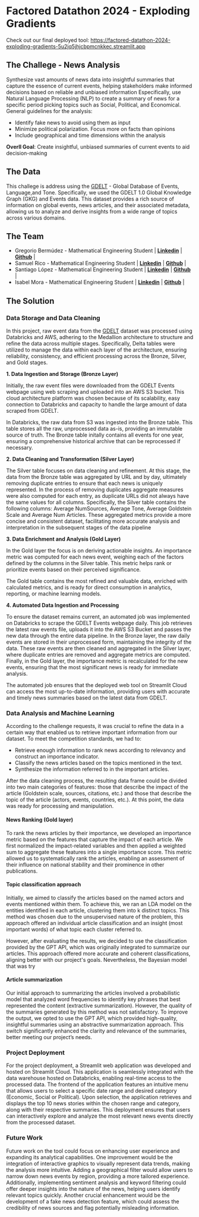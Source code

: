 # Factored Datathon 2024 - Exploding Gradients

Check out our final deployed tool: https://factored-datathon-2024-exploding-gradients-5u2jq5jhjcbpmcnkkec.streamlit.app

## The Challege - News Analysis

Synthesize vast amounts of news data into insightful summaries that capture the essence of current events, helping stakeholders make informed decisions based on reliable and unbiased information Especifically, use Natural Language Processing (NLP) to create a summary of news for a specific period picking topics such as Social, Political, and Economical. General guidelines for the analysis: 

- Identify fake news to avoid using them as input 
- Minimize political polarization. Focus more on facts than opinions
- Include geographical and time dimensions within the analysis 

**Overll Goal**: Create insightful, unbiased summaries of current events to aid decision-making

## The Data

This challege is address using the [GDELT](https://www.gdeltproject.org) - Global Database of Events, Language,and Tone. Specifically, we used the GDELT 1.0 Global Knowledge Graph (GKG) and Events data. This
dataset provides a rich source of information on global events, news articles, and their
associated metadata, allowing us to analyze and derive insights from a wide range of
topics across various domains.

## The Team 

- Gregorio Bermúdez - Mathematical Engineering Student | [**Linkedin**](https://www.linkedin.com/in/gregorio-bermúdez-5a7b3a218/) | [**Github**](https://github.com/GregorioBermudez) |
- Samuel Rico - Mathematical Engineering Student | [**Linkedin**](https://www.linkedin.com/in/samuel-rico/) | [**Github**](https://github.com/sricog) |
- Santiago López - Mathematical Engineering Student | [**Linkedin**](https://www.linkedin.com/in/santiagolopezc/) | [**Github**](https://github.com/Santilopezc) |
- Isabel Mora - Mathematical Engineering Student | [**Linkedin**](https://www.linkedin.com/in/isabel-mora-restrepo-a86031227/) | [**Github**](https://github.com/isabelmorar) |

## The Solution 

### Data Storage and Data Cleaning

In this project, raw event data from the [GDELT](http://data.gdeltproject.org/events/index.html) dataset was processed using Databricks and AWS, adhering to the Medallion architecture to structure and refine the data across multiple stages. Specifically, Delta tables were utilized to manage the data within each layer of the architecture, ensuring reliability, consistency, and efficient processing across the Bronze, Silver, and Gold stages.

**1. Data Ingestion and Storage (Bronze Layer)**

Initially, the raw event files were downloaded from the GDELT Events webpage using web scraping and uploaded into an AWS S3 bucket. This cloud architecture platform was chosen because of its scalability, easy connection to Databricks and capacity to handle the large amount of data scraped from GDELT. 

In Databricks, the raw data from S3 was ingested into the Bronze table. This table stores all the raw, unprocessed data as-is, providing an immutable source of truth. The Bronze table initally contains all events for one year, ensuring a comprehensive historical archive that can be reprocessed if necessary.

**2. Data Cleaning and Transformation (Silver Layer)**

The Silver table focuses on data cleaning and refinement. At this stage, the data from the Bronze table was aggregated by URL and by day, ultimately removing duplicate entries to ensure that each news is uniquely represented. In the process of removing duplicates aggregate measures were also computed for each entry, as duplicate URLs did not always have the same values for all columns. Specifically, the Silver table contains the following columns: Average NumSources, Average Tone, Average Goldstein Scale and Average Num Articles. These aggregated metrics provide a more concise and consistent dataset, facilitating more accurate analysis and interpretation in the subsequent stages of the data pipeline

**3. Data Enrichment and Analysis (Gold Layer)**

In the Gold layer the focus is on deriving actionable insights. An importance metric was computed for each news event, weighing each of the factors defined by the columns in the Silver table. This metric helps rank or prioritize events based on their perceived significance.

The Gold table contains the most refined and valuable data, enriched with calculated metrics, and is ready for direct consumption in analytics, reporting, or machine learning models. 

**4. Automated Data Ingestion and Processing**

To ensure the dataset remains current, an automated job was implemented on Databricks to scrape the GDELT Events webpage daily. This job retrieves the latest raw events file, uploads it into the AWS S3 Bucket and passes the new data through the entire data pipeline. In the Bronze layer, the raw daily events are stored in their unprocessed form, maintaining the integrity of the data. These raw events are then cleaned and aggregated in the Silver layer, where duplicate entries are removed and aggregate metrics are computed. Finally, in the Gold layer, the importance metric is recalculated for the new events, ensuring that the most significant news is ready for immediate analysis.

The automated job ensures that the deployed web tool on Streamlit Cloud can access the most up-to-date information, providing users with accurate and timely news summaries based on the latest data from GDELT.

### Data Analysis and Machine Learning 

According to the challenge requests, it was crucial to refine the data in a certain way that enabled us to retrieve important information from our dataset.  To meet the competition standards, we had to:
  - Retrieve enough information to rank news according to relevancy and construct an importance indicator.
  - Classify the news articles based on the topics mentioned in the text.
  - Synthesize the information referred to in the important articles.

After the data cleaning process, the resulting data frame could be divided into two main categories of features: those that describe the impact of the article (Goldstein scale, sources, citations, etc.) and those that describe the topic of the article (actors, events, countries, etc.). At this point, the data was ready for processing and manipulation.

#### News Ranking (Gold layer)
To rank the news articles by their importance, we developed an importance metric based on the features that capture the impact of each article. We first normalized the impact-related variables and then applied a weighted sum to aggregate these features into a single importance score. This metric allowed us to systematically rank the articles, enabling an assessment of their influence on national stability and their prominence in other publications.

#### Topic classification approach
Initially, we aimed to classify the articles based on the named actors and events mentioned within them. To achieve this, we ran an LDA model on the entities identified in each article, clustering them into k distinct topics. This method was chosen due to the unsupervised nature of the problem, this approach offered an individual article classification and an insight (most important words) of what topic each cluster referred to.

However, after evaluating the results, we decided to use the classification provided by the GPT API, which was originally integrated to summarize our articles. This approach offered more accurate and coherent classifications, aligning better with our project's goals. Nevertheless, the Bayesian model that was try 

#### Article summarization
Our initial approach to summarizing the articles involved a probabilistic model that analyzed word frequencies to identify key phrases that best represented the content (extractive summarization). However, the quality of the summaries generated by this method was not satisfactory. To improve the output, we opted to use the GPT API, which provided high-quality, insightful summaries using an abstractive summarization approach. This switch significantly enhanced the clarity and relevance of the summaries, better meeting our project’s needs.



### Project Deployment

For the project deployment, a Streamlit web application was developed and hosted on Streamlit Cloud. This application is seamlessly integrated with the data warehouse hosted on Databricks, enabling real-time access to the processed data. The frontend of the application features an intuitive menu that allows users to select a specific date range and desired category (Economic, Social or Political). Upon selection, the application retrieves and displays the top 10 news stories within the chosen range and category, along with their respective summaries. This deployment ensures that users can interactively explore and analyze the most relevant news events directly from the processed dataset. 

### Future Work 

Future work on the tool could focus on enhancing user experience and expanding its analytical capabilities. One improvement would be the integration of interactive graphics to visually represent data trends, making the analysis more intuitive. Adding a geographical filter would allow users to narrow down news events by region, providing a more tailored experience. Additionally, implementing sentiment analysis and keyword filtering could offer deeper insights into the nature of the news, helping users identify relevant topics quickly. Another crucial enhancement would be the development of a fake news detection feature, which could assess the credibility of news sources and flag potentially misleading information. 

